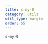 ```yaml
---
title: s-my-0
category: utils
util_type: margin
order: 55
---
```

<div class="s-my-0">
  <code>s-my-0</code>
</div>